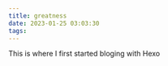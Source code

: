 ```yaml
---
title: greatness
date: 2023-01-25 03:03:30
tags:
---
```

 This is where I first started bloging with Hexo
 